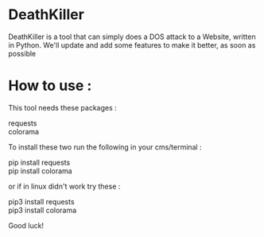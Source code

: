 # DeathKiller
DeathKiller is a tool that can simply does a DOS attack to a Website, written in Python. We'll update and add some features to make it better, as soon as possible

# How to use :

This tool needs these packages :

requests <br>
colorama

To install these two run the following in your cms/terminal : <br>


pip install requests <br>
pip install colorama <br>

or if in linux didn't work try these : <br>

pip3 install requests <br>
pip3 install colorama <br>

Good luck!